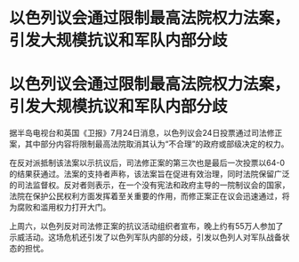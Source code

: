 # 以色列议会通过限制最高法院权力法案，引发大规模抗议和军队内部分歧

# 以色列议会通过限制最高法院权力法案，引发大规模抗议和军队内部分歧

据半岛电视台和英国《卫报》7月24日消息，以色列议会24日投票通过司法修正案，其中部分内容将限制最高法院取消其认为“不合理”的政府或部级决定的权力。

在反对派抵制该法案以示抗议后，司法修正案的第三次也是最后一次投票以64-0的结果获通过。法案的支持者声称，该法案旨在促进有效治理，同时法院保留广泛的司法监督权。反对者则表示，在一个没有宪法和政府主导的一院制议会的国家，法院在保护公民权利方面发挥着至关重要的作用，而修正案正在议会迅速通过，将为腐败和滥用权力打开大门。

上周六，以色列反对司法修正案的抗议活动组织者宣布，晚上约有55万人参加了示威活动。这场危机还引发了以色列军队内部的分歧，引发以色列人对军队战备状态的担忧。

